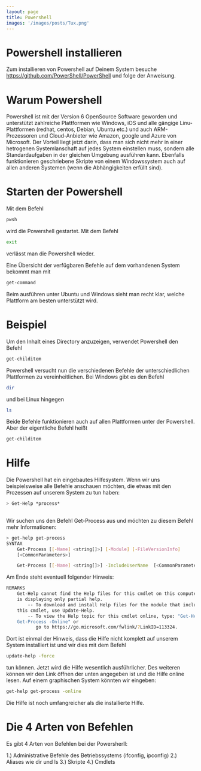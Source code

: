 ```yaml
---
layout: page
title: Powershell
images: '/images/posts/Tux.png'
---
```


# Powershell installieren

Zum installieren von Powershell auf Deinem System besuche <https://github.com/PowerShell/PowerShell> und folge der Anweisung.

# Warum Powershell

Powershell ist mit der Version 6 OpenSource Software geworden und unterstützt zahlreiche Plattformen wie Windows, iOS und alle gängige Linu-Plattformen (redhat, centos, Debian, Ubuntu etc.) und auch ARM-Prozessoren und Cloud-Anbieter wie Amazon, google und Azure von Microsoft. Der Vorteil liegt jetzt darin, dass man sich nicht mehr in einer hetrogenen Systemlanschaft auf jedes System einstellen muss, sondern alle Standardaufgaben in der gleichen Umgebung ausführen kann. Ebenfalls funktionieren geschriebene Skripte von einem Windowssystem auch auf allen anderen Systemen (wenn die Abhängigkeiten erfüllt sind).

# Starten der Powershell

Mit dem Befehl
````bash
pwsh
````

wird die Powershell gestartet. Mit dem Befehl

````bash
exit
````

verlässt man die Powershell wieder. 

Eine Übersicht der verfügbaren Befehle auf dem vorhandenen System bekommt man mit

````bash
get-command
````

Beim ausführen unter Ubuntu und Windows sieht man recht klar, welche Plattform am besten unterstützt wird.

# Beispiel

Um den Inhalt eines Directory anzuzeigen, verwendet Powershell den Befehl


````bash
get-childitem
````

Powershell versucht nun die verschiedenen Befehle der unterschiedlichen Plattformen zu vereinheitlichen. Bei Windows gibt es den Befehl

````bash
dir
````

und bei Linux hingegen

````bash
ls
````

Beide Befehle funktionieren auch auf allen Plattformen unter der Powershell. Aber der eigentliche Befehl heißt

````bash
get-childitem
````

# Hilfe

Die Powershell hat ein eingebautes Hilfesystem. Wenn wir uns beispielsweise alle Befehle anschauen möchten, die etwas mit den Prozessen auf unserem System zu tun haben:

````bash
> Get-Help *process*
                                                                                Name                              Category  Module                    Synopsis  ----                              --------  ------                    --------  Debug-Process                     Cmdlet    Microsoft.PowerShell.M... ...       Get-Process                       Cmdlet    Microsoft.PowerShell.M... ...       Start-Process                     Cmdlet    Microsoft.PowerShell.M... ...       Stop-Process                      Cmdlet    Microsoft.PowerShell.M... ...       Wait-Process                      Cmdlet    Microsoft.PowerShell.M... ...       Get-PSMetaConfigurationProcessed  Function  PSDesiredStateConfigur... ...       Set-PSMetaConfigDocInsProcesse... Function  PSDesiredStateConfigur... ... 
````

Wir suchen uns den Befehl Get-Process aus und möchten zu diesem Befehl mehr Informationen:

````bash
> get-help get-process                                                                                                                                  NAME                                                                                Get-Process                                                                 
SYNTAX
    Get-Process [[-Name] <string[]>] [-Module] [-FileVersionInfo]
    [<CommonParameters>]

    Get-Process [[-Name] <string[]>] -IncludeUserName  [<CommonParameters>]
````

Am Ende steht eventuell folgender Hinweis:

````bash
REMARKS
    Get-Help cannot find the Help files for this cmdlet on this computer. It
    is displaying only partial help.
        -- To download and install Help files for the module that includes
    this cmdlet, use Update-Help.
        -- To view the Help topic for this cmdlet online, type: "Get-Help
    Get-Process -Online" or
           go to https://go.microsoft.com/fwlink/?LinkID=113324.

````

Dort ist einmal der Hinweis, dass die Hilfe nicht komplett auf unserem System installiert ist und wir dies mit dem Befehl

````bash
update-help -force
````

tun können. Jetzt wird die Hilfe wesentlich ausführlicher. Des weiteren können wir den Link öffnen der unten angegeben ist und die Hilfe online lesen. Auf einem graphischen System könnten wir eingeben:

````bash
get-help get-process -online
````

Die Hilfe ist noch umfangreicher als die installierte Hilfe.

# Die 4 Arten von Befehlen

Es gibt 4 Arten von Befehlen bei der Powersherll:

1.) Administrative Befehle des Betriebssystems (ifconfig, ipconfig)
2.) Aliases wie dir und ls
3.) Skripte
4.) Cmdlets


